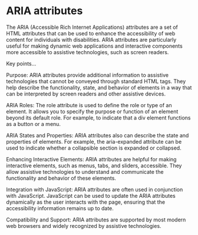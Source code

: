 # ARIA attributes

The ARIA (Accessible Rich Internet Applications) attributes are a set of HTML attributes that can be used to enhance the accessibility of web content for individuals with disabilities. ARIA attributes are particularly useful for making dynamic web applications and interactive components more accessible to assistive technologies, such as screen readers.

Key points…

Purpose: ARIA attributes provide additional information to assistive technologies that cannot be conveyed through standard HTML tags. They help describe the functionality, state, and behavior of elements in a way that can be interpreted by screen readers and other assistive devices.

ARIA Roles: The role attribute is used to define the role or type of an element. It allows you to specify the purpose or function of an element beyond its default role. For example, to indicate that a div element functions as a button or a menu.

ARIA States and Properties: ARIA attributes also can describe the state and properties of elements. For example, the aria-expanded attribute can be used to indicate whether a collapsible section is expanded or collapsed.

Enhancing Interactive Elements: ARIA attributes are helpful for making interactive elements, such as menus, tabs, and sliders, accessible. They allow assistive technologies to understand and communicate the functionality and behavior of these elements.

Integration with JavaScript: ARIA attributes are often used in conjunction with JavaScript. JavaScript can be used to update the ARIA attributes dynamically as the user interacts with the page, ensuring that the accessibility information remains up to date.

Compatibility and Support: ARIA attributes are supported by most modern web browsers and widely recognized by assistive technologies.
